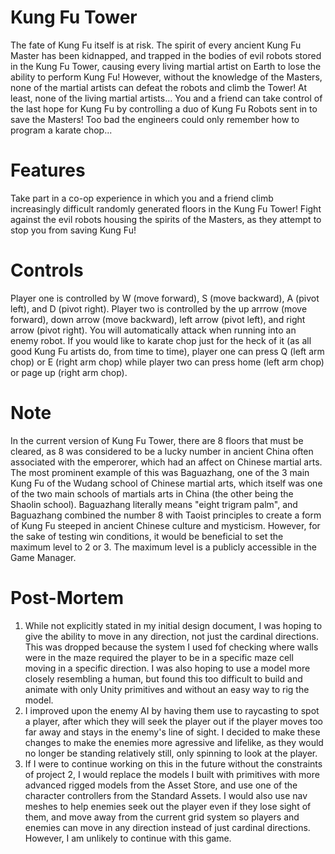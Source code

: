 # Kung Fu Tower
The fate of Kung Fu itself is at risk. The spirit of every ancient Kung Fu Master has been kidnapped, and trapped in the bodies of evil robots stored in the Kung Fu Tower, causing every living martial artist on Earth to lose the ability to perform Kung Fu! However, without the knowledge of the Masters, none of the martial artists can defeat the robots and climb the Tower! At least, none of the living martial artists... You and a friend can take control of the last hope for Kung Fu by controlling a duo of Kung Fu Robots sent in to save the Masters! Too bad the engineers could only remember how to program a karate chop...

# Features
Take part in a co-op experience in which you and a friend climb increasingly difficult randomly generated floors in the Kung Fu Tower! Fight against the evil robots housing the spirits of the Masters, as they attempt to stop you from saving Kung Fu!

# Controls
Player one is controlled by W (move forward), S (move backward), A (pivot left), and D (pivot right). Player two is controlled by the up arrrow (move forward), down arrow (move backward), left arrow (pivot left), and right arrow (pivot right). You will automatically attack when running into an enemy robot. If you would like to karate chop just for the heck of it (as all good Kung Fu artists do, from time to time), player one can press Q (left arm chop) or E (right arm chop) while player two can press home (left arm chop) or page up (right arm chop).

# Note
In the current version of Kung Fu Tower, there are 8 floors that must be cleared, as 8 was considered to be a lucky number in ancient China often associated with the emperorer, which had an affect on Chinese martial arts. The most prominent example of this was Baguazhang, one of the 3 main Kung Fu of the Wudang school of Chinese martial arts, which itself was one of the two main schools of martials arts in China (the other being the Shaolin school). Baguazhang literally means "eight trigram palm", and Baguazhang combined the number 8 with Taoist principles to create a form of Kung Fu steeped in ancient Chinese culture and mysticism. However, for the sake of testing win conditions, it would be beneficial to set the maximum level to 2 or 3. The maximum level is a publicly accessible in the Game Manager.

# Post-Mortem
1. While not explicitly stated in my initial design document, I was hoping to give the ability to move in any direction, not just the cardinal directions. This was dropped because the system I used fof checking where walls were in the maze required the player to be in a specific maze cell moving in a specific direction. I was also hoping to use a model more closely resembling a human, but found this too difficult to build and animate with only Unity primitives and without an easy way to rig the model.
2. I improved upon the enemy AI by having them use to raycasting to spot a player, after which they will seek the player out if the player moves too far away and stays in the enemy's line of sight. I decided to make these changes to make the enemies more agressive and lifelike, as they would no longer be standing relatively still, only spinning to look at the player.
3. If I were to continue working on this in the future without the constraints of project 2, I would replace the models I built with primitives with more advanced rigged models from the Asset Store, and use one of the character controllers from the Standard Assets. I would also use nav meshes to help enemies seek out the player even if they lose sight of them, and move away from the current grid system so players and enemies can move in any direction instead of just cardinal directions. However, I am unlikely to continue with this game.
